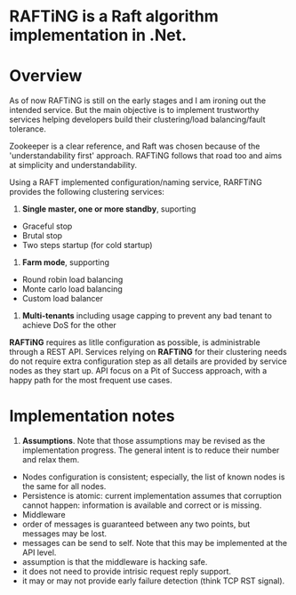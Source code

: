 **RAFTiNG** is a Raft algorithm implementation in .Net.
=======================================================

Overview
========
As of now RAFTiNG is still on the early stages and I am ironing out the intended service. But the main objective is to implement trustworthy services helping developers build their clustering/load balancing/fault tolerance.

Zookeeper is a clear reference, and Raft was chosen because of the 'understandability first' approach. RAFTiNG follows that road too and aims at simplicity and understandability.

Using a RAFT implemented configuration/naming service, RARFTiNG provides the following clustering services:

1. **Single master, one or more standby**, suporting
 * Graceful stop
 * Brutal stop
 * Two steps startup (for cold startup)
1. **Farm mode**, supporting
 * Round robin load balancing
 * Monte carlo load balancing
 * Custom load balancer
1. **Multi-tenants** including usage capping to prevent any bad tenant to achieve DoS for the other

**RAFTiNG** requires as litlle configuration as possible, is administrable through a REST API.
Services relying on **RAFTiNG** for their clustering needs do not require extra configuration step as all details are provided by service nodes as they start up. API focus on a Pit of Success approach, with a happy path for the most frequent use cases.


Implementation notes
====================
1. **Assumptions**. Note that those assumptions may be revised as the implementation progress. The general intent is to reduce their number and relax them.
 * Nodes configuration is consistent; especially, the list of known nodes is the same for all nodes.
 * Persistence is atomic: current implementation assumes that corruption cannot happen: information is available and correct or is missing.
 * Middleware
  * order of messages is guaranteed between any two points, but messages may be lost.
  * messages can be send to self. Note that this may be implemented at the API level.
  * assumption is that the middleware is hacking safe.
  * it does not need to provide intrisic request reply support.
  * it may or may not provide early failure detection (think TCP RST signal).